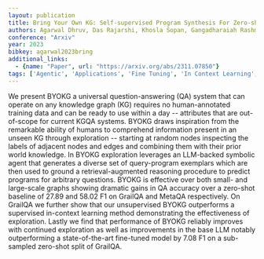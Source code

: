 ```yaml
---
layout: publication
title: Bring Your Own KG: Self-supervised Program Synthesis For Zero-shot KGQA
authors: Agarwal Dhruv, Das Rajarshi, Khosla Sopan, Gangadharaiah Rashmi
conference: "Arxiv"
year: 2023
bibkey: agarwal2023bring
additional_links:
  - {name: "Paper", url: "https://arxiv.org/abs/2311.07850"}
tags: ['Agentic', 'Applications', 'Fine Tuning', 'In Context Learning', 'Prompting', 'RAG', 'Reinforcement Learning', 'Training Techniques']
---
```

We present BYOKG a universal question-answering (QA) system that can operate on any knowledge graph (KG) requires no human-annotated training data and can be ready to use within a day -- attributes that are out-of-scope for current KGQA systems. BYOKG draws inspiration from the remarkable ability of humans to comprehend information present in an unseen KG through exploration -- starting at random nodes inspecting the labels of adjacent nodes and edges and combining them with their prior world knowledge. In BYOKG exploration leverages an LLM-backed symbolic agent that generates a diverse set of query-program exemplars which are then used to ground a retrieval-augmented reasoning procedure to predict programs for arbitrary questions. BYOKG is effective over both small- and large-scale graphs showing dramatic gains in QA accuracy over a zero-shot baseline of 27.89 and 58.02 F1 on GrailQA and MetaQA respectively. On GrailQA we further show that our unsupervised BYOKG outperforms a supervised in-context learning method demonstrating the effectiveness of exploration. Lastly we find that performance of BYOKG reliably improves with continued exploration as well as improvements in the base LLM notably outperforming a state-of-the-art fine-tuned model by 7.08 F1 on a sub-sampled zero-shot split of GrailQA.
